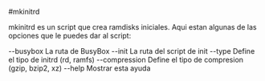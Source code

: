 #mkinitrd

mkinitrd es un script que crea ramdisks iniciales. Aqui estan algunas de las opciones
que le puedes dar al script:

--busybox	La ruta de BusyBox
--init		La ruta del script de init
--type		Define el tipo de initrd (rd, ramfs)
--compression	Define el tipo de compresion (gzip, bzip2, xz)
--help		Mostrar esta ayuda
